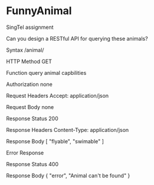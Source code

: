 # FunnyAnimal

SingTel assignment

Can you design a RESTful API for querying these animals?

Syntax       	    /animal/<animalName>
  
HTTP Method 	    GET

Function    	    query animal capbilities

Authorization 	  none

Request Headers 	Accept: application/json

Request Body 	    none

Response Status 	200

Response Headers 	Content-Type: application/json

Response Body 	  [
                    "flyable", "swimable"
                  ]
               
               
Error Response

Response Status 	400

Response Body 	  {
                    "error", "Animal can't be found"
                  }


